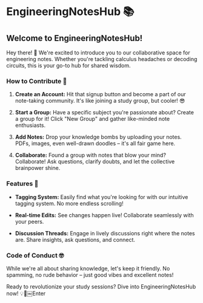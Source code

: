 # EngineeringNotesHub 📚

## Welcome to EngineeringNotesHub!

Hey there! 👋 We're excited to introduce you to our collaborative space for engineering notes. Whether you're tackling calculus headaches or decoding circuits, this is your go-to hub for shared wisdom.

### How to Contribute 🤝

1. **Create an Account:** Hit that signup button and become a part of our note-taking community. It's like joining a study group, but cooler! 😎

2. **Start a Group:** Have a specific subject you're passionate about? Create a group for it! Click "New Group" and gather like-minded note enthusiasts.

3. **Add Notes:** Drop your knowledge bombs by uploading your notes. PDFs, images, even well-drawn doodles – it's all fair game here.

4. **Collaborate:** Found a group with notes that blow your mind? Collaborate! Ask questions, clarify doubts, and let the collective brainpower shine.

### Features 🚀

- **Tagging System:** Easily find what you're looking for with our intuitive tagging system. No more endless scrolling!

- **Real-time Edits:** See changes happen live! Collaborate seamlessly with your peers.

- **Discussion Threads:** Engage in lively discussions right where the notes are. Share insights, ask questions, and connect.

### Code of Conduct 🤓

While we're all about sharing knowledge, let's keep it friendly. No spamming, no rude behavior – just good vibes and excellent notes!

Ready to revolutionize your study sessions? Dive into EngineeringNotesHub now! 💡🚀￼Enter
